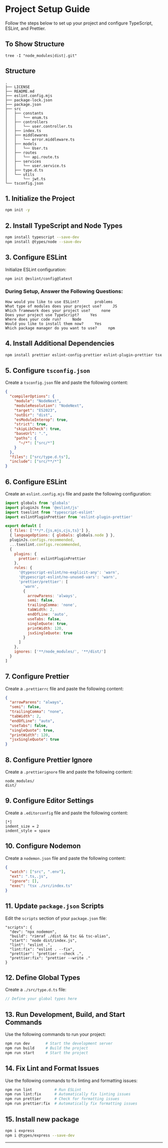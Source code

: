 # Project Setup Guide

Follow the steps below to set up your project and configure TypeScript, ESLint, and Prettier.

## To Show Structure
```
tree -I "node_modules|dist|.git"
```

## Structure
```
.
├── LICENSE
├── README.md
├── eslint.config.mjs
├── package-lock.json
├── package.json
├── src
│   ├── constants
│   │   └── enum.ts
│   ├── controllers
│   │   └── user.controller.ts
│   ├── index.ts
│   ├── middlewares
│   │   └── error.middleware.ts
│   ├── models
│   │   └── User.ts
│   ├── routes
│   │   └── api.route.ts
│   ├── services
│   │   └── user.service.ts
│   ├── type.d.ts
│   └── utils
│       └── jwt.ts
└── tsconfig.json
```


## 1. Initialize the Project

```bash
npm init -y
```

## 2. Install TypeScript and Node Types

```bash
npm install typescript --save-dev
npm install @types/node --save-dev
```

## 3. Configure ESLint

Initialize ESLint configuration:

```bash
npm init @eslint/config@latest
```

### During Setup, Answer the Following Questions:

```text
How would you like to use ESLint?       problems
What type of modules does your project use?     JS
Which framework does your project use?     none
Does your project use TypeScript?     Yes
Where does your code run?     Node
Would you like to install them now?     Yes
Which package manager do you want to use?     npm
```

## 4. Install Additional Dependencies

```bash
npm install prettier eslint-config-prettier eslint-plugin-prettier tsx tsc-alias tsconfig-paths rimraf nodemon --save-dev
```

## 5. Configure `tsconfig.json`

Create a `tsconfig.json` file and paste the following content:

```json
{
  "compilerOptions": {
    "module": "NodeNext",
    "moduleResolution": "NodeNext",
    "target": "ES2023",
    "outDir": "dist",
    "esModuleInterop": true,
    "strict": true,
    "skipLibCheck": true,
    "baseUrl": ".",
    "paths": {
      "~/*": ["src/*"]
    }
  },
  "files": ["src/type.d.ts"],
  "include": ["src/**/*"]
}
```

## 6. Configure ESLint

Create an `eslint.config.mjs` file and paste the following configuration:

```javascript
import globals from 'globals'
import pluginJs from '@eslint/js'
import tseslint from 'typescript-eslint'
import eslintPluginPrettier from 'eslint-plugin-prettier'

export default [
  { files: ['**/*.{js,mjs,cjs,ts}'] },
  { languageOptions: { globals: globals.node } },
  pluginJs.configs.recommended,
  ...tseslint.configs.recommended,
  {
    plugins: {
      prettier: eslintPluginPrettier
    },
    rules: {
      '@typescript-eslint/no-explicit-any': 'warn',
      '@typescript-eslint/no-unused-vars': 'warn',
      'prettier/prettier': [
        'warn',
        {
          arrowParens: 'always',
          semi: false,
          trailingComma: 'none',
          tabWidth: 2,
          endOfLine: 'auto',
          useTabs: false,
          singleQuote: true,
          printWidth: 120,
          jsxSingleQuote: true
        }
      ]
    },
    ignores: ['**/node_modules/', '**/dist/']
  }
]
```

## 7. Configure Prettier

Create a `.prettierrc` file and paste the following content:

```json
{
  "arrowParens": "always",
  "semi": false,
  "trailingComma": "none",
  "tabWidth": 2,
  "endOfLine": "auto",
  "useTabs": false,
  "singleQuote": true,
  "printWidth": 120,
  "jsxSingleQuote": true
}
```

## 8. Configure Prettier Ignore

Create a `.prettierignore` file and paste the following content:

```
node_modules/
dist/
```

## 9. Configure Editor Settings

Create a `.editorconfig` file and paste the following content:

```
[*]
indent_size = 2
indent_style = space
```

## 10. Configure Nodemon

Create a `nodemon.json` file and paste the following content:

```json
{
  "watch": ["src", ".env"],
  "ext": ".ts,.js",
  "ignore": [],
  "exec": "tsx ./src/index.ts"
}
```

## 11. Update `package.json` Scripts

Edit the `scripts` section of your `package.json` file:

```
"scripts": {
  "dev": "npx nodemon",
  "build": "rimraf ./dist && tsc && tsc-alias",
  "start": "node dist/index.js",
  "lint": "eslint .",
  "lint:fix": "eslint . --fix",
  "prettier": "prettier --check .",
  "prettier:fix": "prettier --write ."
}
```

## 12. Define Global Types

Create a `./src/type.d.ts` file:

```ts
// Define your global types here
```

## 13. Run Development, Build, and Start Commands

Use the following commands to run your project:

```bash
npm run dev       # Start the development server
npm run build     # Build the project
npm run start     # Start the project
```

## 14. Fix Lint and Format Issues

Use the following commands to fix linting and formatting issues:

```bash
npm run lint          # Run ESLint
npm run lint:fix      # Automatically fix linting issues
npm run prettier      # Check for formatting issues
npm run prettier:fix  # Automatically fix formatting issues
```

## 15. Install new package
```bash
npm i express
npm i @types/express --save-dev
```
---